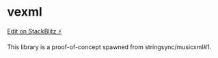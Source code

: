 # vexml

[Edit on StackBlitz ⚡️](https://stackblitz.com/edit/typescript-fbkn55)

This library is a proof-of-concept spawned from stringsync/musicxml#1.